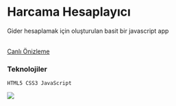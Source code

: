 <h1>Harcama Hesaplayıcı</h1>
Gider hesaplamak için oluşturulan basit bir javascript app

<br>
<br>

[Canlı Önizleme](https://harcama-hesaplama.netlify.app/)

<h3>Teknolojiler</h3>

````
HTML5 CSS3 JavaScript
````

<img src="https://user-images.githubusercontent.com/109925130/225165997-6d724194-4fef-4439-8257-40e84ffaa2db.gif"/>

